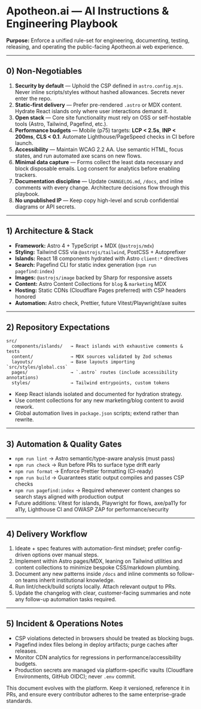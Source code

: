 # Apotheon.ai — AI Instructions & Engineering Playbook

**Purpose:** Enforce a unified rule-set for engineering, documenting, testing,
releasing, and operating the public-facing Apotheon.ai web experience.

---

## 0) Non-Negotiables

1. **Security by default** — Uphold the CSP defined in `astro.config.mjs`. Never
   inline scripts/styles without hashed allowances. Secrets never enter the repo.
2. **Static-first delivery** — Prefer pre-rendered `.astro` or MDX content.
   Hydrate React islands only where user interactions demand it.
3. **Open stack** — Core site functionality must rely on OSS or self-hostable
   tools (Astro, Tailwind, Pagefind, etc.).
4. **Performance budgets** — Mobile (p75) targets: **LCP < 2.5s**, **INP < 200ms**,
   **CLS < 0.1**. Automate Lighthouse/PageSpeed checks in CI before launch.
5. **Accessibility** — Maintain WCAG 2.2 AA. Use semantic HTML, focus states, and
   run automated axe scans on new flows.
6. **Minimal data capture** — Forms collect the least data necessary and block
   disposable emails. Log consent for analytics before enabling trackers.
7. **Documentation discipline** — Update `CHANGELOG.md`, `/docs`, and inline
   comments with every change. Architecture decisions flow through this playbook.
8. **No unpublished IP** — Keep copy high-level and scrub confidential diagrams
   or API secrets.

---

## 1) Architecture & Stack

- **Framework:** Astro 4 + TypeScript + MDX (`@astrojs/mdx`)
- **Styling:** Tailwind CSS via `@astrojs/tailwind`, PostCSS + Autoprefixer
- **Islands:** React 18 components hydrated with Astro `client:*` directives
- **Search:** Pagefind CLI for static index generation (`npm run pagefind:index`)
- **Images:** `@astrojs/image` backed by Sharp for responsive assets
- **Content:** Astro Content Collections for `blog` & `marketing` MDX
- **Hosting:** Static CDNs (Cloudflare Pages preferred) with CSP headers honored
- **Automation:** Astro check, Prettier, future Vitest/Playwright/axe suites

---

## 2) Repository Expectations

```
src/
  components/islands/   → React islands with exhaustive comments & tests
  content/              → MDX sources validated by Zod schemas
  layouts/              → Base layouts importing `src/styles/global.css`
  pages/                → `.astro` routes (include accessibility annotations)
  styles/               → Tailwind entrypoints, custom tokens
```

- Keep React islands isolated and documented for hydration strategy.
- Use content collections for any new marketing/blog content to avoid rework.
- Global automation lives in `package.json` scripts; extend rather than rewrite.

---

## 3) Automation & Quality Gates

- `npm run lint` → Astro semantic/type-aware analysis (must pass)
- `npm run check` → Run before PRs to surface type drift early
- `npm run format` → Enforce Prettier formatting (CI-ready)
- `npm run build` → Guarantees static output compiles and passes CSP checks
- `npm run pagefind:index` → Required whenever content changes so search stays
  aligned with production output
- Future additions: Vitest for islands, Playwright for flows, axe/pa11y for a11y,
  Lighthouse CI and OWASP ZAP for performance/security

---

## 4) Delivery Workflow

1. Ideate + spec features with automation-first mindset; prefer config-driven
   options over manual steps.
2. Implement within Astro pages/MDX, leaning on Tailwind utilities and content
   collections to minimize bespoke CSS/markdown plumbing.
3. Document any new patterns inside `/docs` and inline comments so follow-on
   teams inherit institutional knowledge.
4. Run lint/check/build scripts locally. Attach relevant output to PRs.
5. Update the changelog with clear, customer-facing summaries and note any
   follow-up automation tasks required.

---

## 5) Incident & Operations Notes

- CSP violations detected in browsers should be treated as blocking bugs.
- Pagefind index files belong in deploy artifacts; purge caches after releases.
- Monitor CDN analytics for regressions in performance/accessibility budgets.
- Production secrets are managed via platform-specific vaults (Cloudflare
  Environments, GitHub OIDC); never `.env` commit.

This document evolves with the platform. Keep it versioned, reference it in PRs,
and ensure every contributor adheres to the same enterprise-grade standards.
